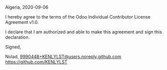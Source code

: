 Algeria, 2020-09-06

I hereby agree to the terms of the Odoo Individual Contributor License
Agreement v1.0.

I declare that I am authorized and able to make this agreement and sign this
declaration.

Signed,

Nolad, 9990448+KENLYLST@users.noreply.github.com https://github.com/KENLYLST

